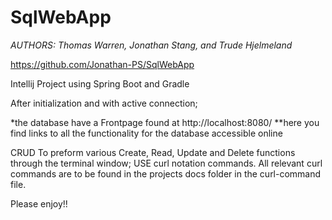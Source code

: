 # SqlWebApp
_AUTHORS: Thomas Warren, Jonathan Stang, and Trude Hjelmeland_

https://github.com/Jonathan-PS/SqlWebApp


Intellij Project using Spring Boot and Gradle

After initialization and with active connection;

*the database have a Frontpage found at http://localhost:8080/
**here you find links to all the functionality for the database accessible online

CRUD
To preform various Create, Read, Update and Delete functions through the terminal window;
USE curl notation commands.
All relevant curl commands are to be found in the projects docs folder in the curl-command file.

Please enjoy!!




